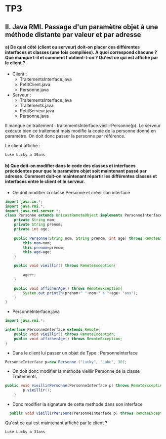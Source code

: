 # TP3

## II. Java RMI. Passage d'un paramètre objet à une méthode distante par valeur et par adresse

#### a) De quel côté (client ou serveur) doit-on placer ces différentes interfaces et classes (une fois compilées). A quoi correspond chacune ? Que manque t-il et comment l'obtient-t-on ? Qu'est ce qui est affiché par le client ?

  - Client : 
    - TraitementsInterface.java
    - PetitClient.java
    - Personne.java
  - Serveur : 
    - TraitementsInterface.java
    - Traitements.java
    - PetitServeur.java
    - Personne.java
    
Il manque ce traitement :
traitementsInterface.vieillirPersonne(p).
Le serveur exécute bien ce traitement mais modifie la copie de la personne donné en paramètre.
On doit donc passer la personne par référence.

Le client affiche :
```bash
Luke Lucky a 30ans
```
#### b) Que doit-on modifier dans le code des classes et interfaces précédentes pour que le paramètre objet soit maintenant passé par adresse. Comment doit-on maintenant répartir les différentes classes et interfaces entre le client et le serveur.

 - On doit modifier la classe Personne et créer son interface
 
```java
import java.io.*;
import java.rmi.*;
import java.rmi.server.*;
class Personne extends UnicastRemoteObject implements PersonneInterface{
    private String nom;
    private String prenom;
    private int age;
    
    public Personne(String nom, String prenom, int age) throws RemoteException{
        this.nom=nom;
        this.prenom=prenom;
        this.age=age;
    }

    public void vieillir() throws RemoteException{
        
        age++;
    }

    public void afficherAge() throws RemoteException{
        System.out.println(prenom+" "+nom+" a "+age+ "ans");
    }
}

```

 - PersonneInterface.java

```java
import java.rmi.*;

interface PersonneInterface extends Remote{
    public void vieillir() throws RemoteException;
    public void afficherAge() throws RemoteException;
}

```

 - Dans le client lui passer un objet de Type : PersonneInterface

```java
PersonneInterface p=new Personne ("Lucky", "Luke", 30);
```
  - On doit donc modifier la methode vieillir Personne de la classe Traitements
  
```java
public void vieillirPersonne(PersonneInterface p) throws RemoteException {
        p.vieillir();
    }
```
  - Donc modifier la signature de cette methode dans son interface
```java
  public void vieillirPersonne(PersonneInterface p) throws RemoteException;
```


Qu'est ce qui est maintenant affiché par le client ?

```bash
Luke Lucky a 31ans
```
